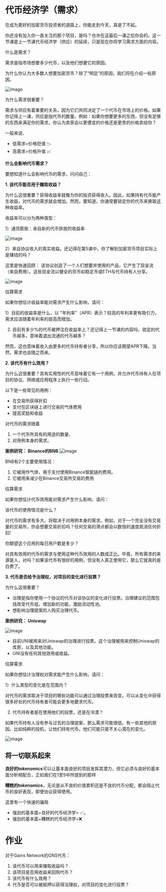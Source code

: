 # 代币经济学（需求）

在成为更好的加密货币投资者的道路上，你能走到今天，真是了不起。

你还没有加入你一直关注的那个项目，是吗？也许在这最后一课之后你会的。这一节课是上一节课代币经济学（供应）的延续，只是现在你将学习需求方面的内容。

什么是需求？

需求是指市场想要多少代币，以及他们想要它的原因。

为什么你认为大多数人想要加密货币？除了“明显”的原因，我们将在介绍一些原因。

![image](https://github.com/HeliosLz/Project-Analysis/assets/131566676/28d68e40-678b-4693-ae47-021d8e0aee7a)

为什么需求很重要？

需求与供应有着重要的关系，因为它们共同决定了一个代币在市场上的价格。如果你记得上一课，供应是指代币的数量。例如：如果你想要更多的东西，但没有足够的东西来满足你的需求，你认为卖家会以更便宜的价格还是更贵的价格卖给你？

一般来说、

- 低需求=价格贬值 📉
- 高需求=价格升值 📈

**什么会影响代币需求？**

要想知道什么会影响代币的需求，问问自己：

**1. 该代币能否用于赚取收益？**

为什么这很重要？获得收益率就像为你的投资获得收入。因此，如果持有代币能产生收益，对代币的需求就会增加。然而，要知道，你通常要锁定你的代币来换取这种收益率。

收益率可以分为两种类型：

1）通货膨胀：来自新的代币排放的收益率

![image](https://github.com/HeliosLz/Project-Analysis/assets/131566676/8b314f2f-3f62-4eba-af2f-bfa5242e3b66)

2）来自协议收入的真实收益。还记得在第5课中，你了解到加密货币项目实际上是赚钱的吗？

这里是快速回顾： 该协议创造了一个人们想要并使用的产品，它产生了现金流（来自费用）。这些现金流以健全的货币如稳定币或ETH与代币持有人分享。

![image](https://github.com/HeliosLz/Project-Analysis/assets/131566676/0e0c4dd1-5839-4f0e-bdc1-aa2923813bb4)

估算需求

如果你想估计收益率能对需求产生什么影响，请问：

1）目前的收益率是什么，以 "年利率"（APR）表示？较高的年利率更有吸引力，需求应该随着年利率的提高而增加。

2) 目前有多少%的代币被押注在收益率上？还记得上一节课的内容吗，锁定的代币越多，意味着退出流通的代币越多？

然而，这也意味着收入由更多的代币持有者分享，所以你应该期望APR下降。当然，需求也会随之而来。

**2. 该代币有什么效用？**

为什么这很重要？具有实用性的代币意味着它有一个用例，并允许代币持有人在项目的协议、网络或应用程序上执行一些行动。

以下是一些常见的用例：

- 在交易所获得折扣
- 支付在区块链上进行交易的气体费用
- 提高奖励和收益

对代币的需求随着

1. 一个代币所具有的用途的数量、
2. 对用例本身的需求。

**案例研究： Binance的BNB**
![image](https://github.com/HeliosLz/Project-Analysis/assets/131566676/321e3e60-84d5-4a09-a77f-09d97eb2706e)

BNB有2个主要使用情况：

1. 它被用作气体，用于支付使用Binance智能链的费用。
2. 它被用来减少在Binance交易所交易的费用

估算需求

如果你想估计代币效用能对需求产生什么影响，请问：

该代币的使用情况是什么？

对代币的需求有多大，将取决于对用例本身的需求。例如，对于一个完全没有交易量的交易所，你会想要交易折扣吗？任何交易的滑点都会以数倍的速度抵消任何折扣!

你期望这个应用的每日用户数是多少？

对具有效用的代币的需求与使用这种代币效用的人数成正比。毕竟，所有需求的来源是人，对吗？如果该代币有很好的用例，但没有人真正使用它，那么它就真的是白费了。

**3. 代币是否给予治理权，对项目的变化进行投票？**

为什么这很重要？

- 治理是指你使用一个协议的代币对该协议的变化进行投票。治理建议的范围包括改变代币组，增加新的功能，激励流动性池。
- 想影响治理提案的人购买治理代币。

**案例研究： Uniswap**

![image](https://github.com/HeliosLz/Project-Analysis/assets/131566676/673dc3e1-14e9-4862-a56e-76ccacc7a25e)

- 目前UNI被用来对Uniswap的治理进行投票。这个治理被用来控制Uniswap的库房，以及其他功能。
- UNI没有任何其他效用或收益。

估算需求

如果你想估计治理权对需求能产生什么影响，请问：

1）什么类型的变化是在范围内？

对代币的需求取决于项目的哪些功能可以通过治理投票来改变。可以从变化中获得很多好处的代币持有者可能会更多地要求代币。

2) 代币持有者是在使用他们的投票，还是在冷漠？

如果代币持有人没有参与过去的治理提案，那么需求可能很低。有一些其他的原因，比如纯粹的投机，让他们持有代币。他们可能只是不关心潜在的变化。

![image](https://github.com/HeliosLz/Project-Analysis/assets/131566676/dd05b7e8-d963-48de-ab38-026fba21598a)

## 将一切联系起来

**良好的tokenomics**可以让基本面良好的项目发挥其潜力，但它必须与良好的基本面分析相配合，正如我们在1至5中所提到的那样

**糟糕的tokenomics**，无论是从不良的价值累积还是不良的代币分配，都会阻止代币的良好表现，即使协议获得使用。

这里有一个快速的骗局

- 强劲的基本面+良好的代币经济学= ✅。
- 强劲的基本面+糟糕的代币经济学=❌

# 作业

对于Gains Network的GNS代币：

1. 该代币可以用来赚取收益吗？
2. 该项目是否用收益来回购代币？
3. 该代币有什么效用？
4. 代币是否可以被抵押以获得治理权，对项目的变化进行投票？
